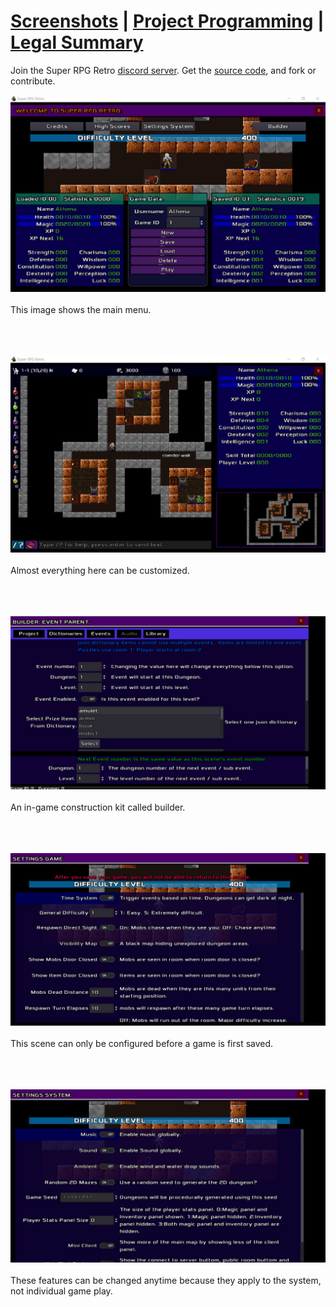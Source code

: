 # [Screenshots](screenshots.md) | [Project Programming](project-programming.md) | [Legal Summary](legal-summary.md)

Join the Super RPG Retro [discord server](https://discord.gg/b8damxvwX8). Get the [source code](https://github.com/Super-RPG-Retro/Super-RPG-Retro), and fork or contribute.

![This image shows the main menu.](./images/main_menu_scene.png)
<br/><br/>
This image shows the main menu.
<br/><br/><br/><br/>

![Almost everything here can be customized.](./images/game_world_large_map.png)
<br/><br/>
Almost everything here can be customized.
<br/><br/><br/><br/>

![An in-game construction kit called builder.](./images/builder_event_parent.png)
<br/><br/>
An in-game construction kit called builder.
<br/><br/><br/><br/>

![This scene can only be configured before a game is first saved.](./images/settings_game.png)
<br/><br/>
This scene can only be configured before a game is first saved.
<br/><br/><br/><br/>

![These features can be changed anytime because they apply to the system, not individual game play.](./images/settings_system.png)
<br/><br/>
These features can be changed anytime because they apply to the system, not individual game play.